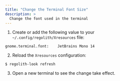```yaml
---
title: "Change the Terminal Font Size"
description: >
  Change the font used in the terminal
---
```


1. Create or add the following value to your `~/.config/regolith/Xresources` file:

```console
gnome.terminal.font:    JetBrains Mono 14
```

2. Reload the `Xresources` configuration:

```console
$ regolith-look refresh
```

3. Open a new terminal to see the change take effect.
